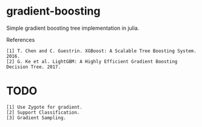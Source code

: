 # gradient-boosting

Simple gradient boosting tree implementation in julia.

References

    [1] T. Chen and C. Guestrin. XGBoost: A Scalable Tree Boosting System. 2016.
    [2] G. Ke et al. LightGBM: A Highly Efficient Gradient Boosting Decision Tree. 2017.
    
    
# TODO

    [1] Use Zygote for gradient.
    [2] Support Classification.
    [3] Gradient Sampling.
